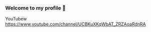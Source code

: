 ### Welcome to my profile 👋

YouTubew
https://www.youtube.com/channel/UCBKuXKqWbAT_ZRZAoaRdnRA

<!--
**ViniciusAlencarDev/viniciusalencardev** is a ✨ _special_ ✨ repository because its `README.md` (this file) appears on your GitHub profile.

Here are some ideas to get you started:

- 🔭 I’m currently working on ...
- 🌱 I’m currently learning ...
- 👯 I’m looking to collaborate on ...
- 🤔 I’m looking for help with ...
- 💬 Ask me about ...
- 📫 How to reach me: ...
- 😄 Pronouns: ...
- ⚡ Fun fact: ...
-->
